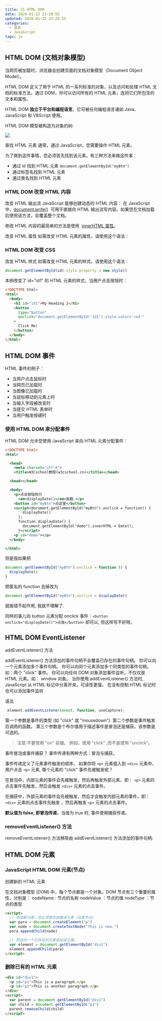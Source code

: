 ```yaml
---
title: JS HTML DOM
date: 2020-01-22 23:20:55
updated: 2020-01-22 23:20:55
categories:
  - 语言
  - JavaScript
tags: js
---
```


## HTML DOM (文档对象模型)

当网页被加载时，浏览器会创建页面的文档对象模型（Document Object Model）。

HTML DOM 定义了用于 HTML 的一系列标准的对象，以及访问和处理 HTML 文档的标准方法。通过 DOM，你可以访问所有的 HTML 元素，连同它们所包含的文本和属性。

HTML DOM **独立于平台和编程语言**。它可被任何编程语言诸如 Java、JavaScript 和 VBScript 使用。

HTML DOM 模型被构造为对象的树:

![](https://upload-images.jianshu.io/upload_images/1662509-40112efa157269a9.png?imageMogr2/auto-orient/strip%7CimageView2/2/w/1240)

查找 HTML 元素
通常，通过 JavaScript，您需要操作 HTML 元素。

为了做到这件事情，您必须首先找到该元素。有三种方法来做这件事：

- 通过 id 找到 HTML 元素 `document.getElementById("myBtn")`
- 通过标签名找到 HTML 元素
- 通过类名找到 HTML 元素

<!-- more -->

### HTML DOM 改变 HTML 内容

改变 HTML 输出流
JavaScript 能够创建动态的 HTML 内容：
在 JavaScript 中，[document.write()](https://www.w3cschool.cn/jsref/met-doc-write.html)  可用于直接向 HTML 输出流写内容。如果您在文档加载后使用该方法，会覆盖整个文档。

修改 HTML 内容的最简单的方法是使用  [innerHTML 属性](https://www.w3cschool.cn/jsref/prop-html-innerhtml.html)。

改变 HTML 属性
如需改变 HTML 元素的属性，请使用这个语法：

### HTML DOM 改变 CSS

改变 HTML 样式
如需改变 HTML 元素的样式，请使用这个语法：

```js
document.getElementById(id).style.property = new style()
```

本例改变了 id="id1" 的 HTML 元素的样式，当用户点击按钮时：

```html
<!DOCTYPE html>
<html>
  <body>
    <h1 id="id1">My Heading 1</h1>
    <button
      type="button"
      onclick="document.getElementById('id1').style.color='red'"
    >
      Click Me!
    </button>
  </body>
</html>
```

## HTML DOM 事件

HTML 事件的例子：

- 当用户点击鼠标时
- 当网页已加载时
- 当图像已加载时
- 当鼠标移动到元素上时
- 当输入字段被改变时
- 当提交 HTML 表单时
- 当用户触发按键时

### 使用 HTML DOM 来分配事件

HTML DOM 允许您使用 JavaScript 来向 HTML 元素分配事件：

```xml
<!DOCTYPE html>
<html>

  <head>
    <meta charset="utf-8">
    <title>W3Cschool教程(w3cschool.cn)</title></head>

  <head></head>

  <body>
    <p>点击按钮执行
      <em>displayDate()</em>函数.</p>
    <button id="myBtn">点这里</button>
    <script>document.getElementById("myBtn").onclick = function() {
        displayDate()
      };
      function displayDate() {
        document.getElementById("demo").innerHTML = Date();
      }</script>
    <p id="demo"></p>
  </body>

</html>
```

但是我如果把

```js
document.getElementById("myBtn").onclick = function () {
  displayDate()
}
```

把匿名的 function 去掉改为

```js
document.getElementById("myBtn").onclick = displayDate()
```

就报错不起作用, 我就不理解了.

同样的事儿向 button 元素分配 onclick 事件：`<button onclick="displayDate()">点我</button>` 却可以, 但这样写不好呀。

## HTML DOM EventListener

addEventListener() 方法

addEventListener() 方法添加的事件句柄不会覆盖已存在的事件句柄。
你可以向一个元素添加多个事件句柄。
你可以向同个元素添加多个同类型的事件句柄，如：两个 "click" 事件。
你可以向任何 DOM 对象添加事件监听，不仅仅是 HTML 元素。如： window 对象。
当你使用 addEventListener() 方法时, JavaScript 从 HTML 标记中分离开来，可读性更强， 在没有控制 HTML 标记时也可以添加事件监听

语法

```js
 element.addEventListener(event, function, useCapture);
```

第一个参数是事件的类型 (如 "click" 或 "mousedown").
第二个参数是事件触发后调用的函数。
第三个参数是个布尔值用于描述事件是冒泡还是捕获。该参数是可选的。

> 注意:不要使用 "on" 前缀。 例如，使用 "click" ,而不是使用 "onclick"。

事件冒泡或事件捕获？
事件传递有两种方式：冒泡与捕获。

事件传递定义了元素事件触发的顺序。 如果你将 `<p>` 元素插入到 `<div>` 元素中，用户点击 `<p>` 元素, 哪个元素的 "click" 事件先被触发呢？

在冒泡中，内部元素的事件会先被触发，然后再触发外部元素，即： `<p>` 元素的点击事件先触发，然后会触发 `<div>` 元素的点击事件。

在捕获中，外部元素的事件会先被触发，然后才会触发内部元素的事件，即： `<div>` 元素的点击事件先触发 ，然后再触发 `<p>` 元素的点击事件。

**默认值为 false, 即冒泡传递**，当值为 true 时, 事件使用捕获传递。

### removeEventListener() 方法

removeEventListener() 方法移除由 addEventListener() 方法添加的事件句柄:

## HTML DOM 元素

### JavaScript HTML DOM 元素(节点)

创建新的 HTML 元素

在文档对象模型 (DOM) 中，每个节点都是一个对象。DOM 节点有三个重要的属性，分别是：
nodeName : 节点的名称
nodeValue ：节点的值
nodeType ：节点的类型

```html
<script>
  // 添加新元素，您必须首先创建该元素（元素节点)
  var para = document.createElement("p")
  var node = document.createTextNode("This is new.")
  para.appendChild(node)

  // 然后向一个已存在的元素追加该元素。
  var element = document.getElementById("div1")
  element.appendChild(para)
</script>
```

### 删除已有的 HTML 元素

```html
<div id="div1">
  <p id="p1">This is a paragraph.</p>
  <p id="p2">This is another paragraph.</p>
</div>
<script>
  var parent = document.getElementById("div1")
  var child = document.getElementById("p1")
  parent.removeChild(child)
</script>
```
